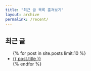 ```yaml
---
title: "최근 글 목록 훔쳐보기"
layout: archive
permalink: /recent/
---
```


<h2>최근 글</h2>

<ul>
{% for post in site.posts limit:10 %}
  <li><a href="{{ post.url }}">{{ post.title }}</a> </li>
{% endfor %}
</ul>
